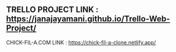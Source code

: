 TRELLO PROJECT LINK : https://janajayamani.github.io/Trello-Web-Project/
----------
CHICK-FIL-A.COM LINK : https://chick-fil-a-clone.netlify.app/